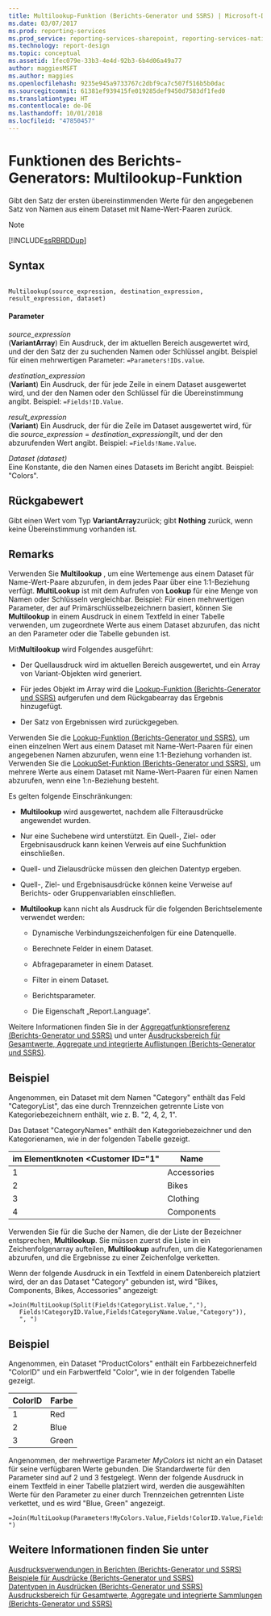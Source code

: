 ```yaml
---
title: Multilookup-Funktion (Berichts-Generator und SSRS) | Microsoft-Dokumentation
ms.date: 03/07/2017
ms.prod: reporting-services
ms.prod_service: reporting-services-sharepoint, reporting-services-native
ms.technology: report-design
ms.topic: conceptual
ms.assetid: 1fec079e-33b3-4e4d-92b3-6b4d06a49a77
author: maggiesMSFT
ms.author: maggies
ms.openlocfilehash: 9235e945a9733767c2dbf9ca7c507f516b5b0dac
ms.sourcegitcommit: 61381ef939415fe019285def9450d7583df1fed0
ms.translationtype: HT
ms.contentlocale: de-DE
ms.lasthandoff: 10/01/2018
ms.locfileid: "47850457"
---
```

# <a name="report-builder-functions---multilookup-function"></a>Funktionen des Berichts-Generators: Multilookup-Funktion
  Gibt den Satz der ersten übereinstimmenden Werte für den angegebenen Satz von Namen aus einem Dataset mit Name-Wert-Paaren zurück.  
  
> [!NOTE]  
>  [!INCLUDE[ssRBRDDup](../../includes/ssrbrddup-md.md)]  
  
## <a name="syntax"></a>Syntax  
  
```  
  
Multilookup(source_expression, destination_expression, result_expression, dataset)  
```  
  
#### <a name="parameters"></a>Parameter  
 *source_expression*  
 (**VariantArray**) Ein Ausdruck, der im aktuellen Bereich ausgewertet wird, und der den Satz der zu suchenden Namen oder Schlüssel angibt. Beispiel für einen mehrwertigen Parameter: `=Parameters!IDs.value`.  
  
 *destination_expression*  
 (**Variant**) Ein Ausdruck, der für jede Zeile in einem Dataset ausgewertet wird, und der den Namen oder den Schlüssel für die Übereinstimmung angibt. Beispiel: `=Fields!ID.Value`.  
  
 *result_expression*  
 (**Variant**) Ein Ausdruck, der für die Zeile im Dataset ausgewertet wird, für die *source_expression* = *destination_expression*gilt, und der den abzurufenden Wert angibt. Beispiel: `=Fields!Name.Value`.  
  
 *Dataset (dataset)*  
 Eine Konstante, die den Namen eines Datasets im Bericht angibt. Beispiel: "Colors".  
  
## <a name="return"></a>Rückgabewert  
 Gibt einen Wert vom Typ **VariantArray**zurück; gibt **Nothing** zurück, wenn keine Übereinstimmung vorhanden ist.  
  
## <a name="remarks"></a>Remarks  
 Verwenden Sie **Multilookup** , um eine Wertemenge aus einem Dataset für Name-Wert-Paare abzurufen, in dem jedes Paar über eine 1:1-Beziehung verfügt. **MultiLookup** ist mit dem Aufrufen von **Lookup** für eine Menge von Namen oder Schlüsseln vergleichbar. Beispiel: Für einen mehrwertigen Parameter, der auf Primärschlüsselbezeichnern basiert, können Sie **Multilookup** in einem Ausdruck in einem Textfeld in einer Tabelle verwenden, um zugeordnete Werte aus einem Dataset abzurufen, das nicht an den Parameter oder die Tabelle gebunden ist.  
  
 Mit**Multilookup** wird Folgendes ausgeführt:  
  
-   Der Quellausdruck wird im aktuellen Bereich ausgewertet, und ein Array von Variant-Objekten wird generiert.  
  
-   Für jedes Objekt im Array wird die [Lookup-Funktion (Berichts-Generator und SSRS)](../../reporting-services/report-design/report-builder-functions-lookup-function.md) aufgerufen und dem Rückgabearray das Ergebnis hinzugefügt.  
  
-   Der Satz von Ergebnissen wird zurückgegeben.  
  
 Verwenden Sie die [Lookup-Funktion (Berichts-Generator und SSRS)](../../reporting-services/report-design/report-builder-functions-lookup-function.md), um einen einzelnen Wert aus einem Dataset mit Name-Wert-Paaren für einen angegebenen Namen abzurufen, wenn eine 1:1-Beziehung vorhanden ist. Verwenden Sie die [LookupSet-Funktion (Berichts-Generator und SSRS)](../../reporting-services/report-design/report-builder-functions-lookupset-function.md), um mehrere Werte aus einem Dataset mit Name-Wert-Paaren für einen Namen abzurufen, wenn eine 1:n-Beziehung besteht.  
  
 Es gelten folgende Einschränkungen:  
  
-   **Multilookup** wird ausgewertet, nachdem alle Filterausdrücke angewendet wurden.  
  
-   Nur eine Suchebene wird unterstützt. Ein Quell-, Ziel- oder Ergebnisausdruck kann keinen Verweis auf eine Suchfunktion einschließen.  
  
-   Quell- und Zielausdrücke müssen den gleichen Datentyp ergeben.  
  
-   Quell-, Ziel- und Ergebnisausdrücke können keine Verweise auf Berichts- oder Gruppenvariablen einschließen.  
  
-   **Multilookup** kann nicht als Ausdruck für die folgenden Berichtselemente verwendet werden:  
  
    -   Dynamische Verbindungszeichenfolgen für eine Datenquelle.  
  
    -   Berechnete Felder in einem Dataset.  
  
    -   Abfrageparameter in einem Dataset.  
  
    -   Filter in einem Dataset.  
  
    -   Berichtsparameter.  
  
    -   Die Eigenschaft „Report.Language“.  
  
 Weitere Informationen finden Sie in der [Aggregatfunktionsreferenz (Berichts-Generator und SSRS)](../../reporting-services/report-design/report-builder-functions-aggregate-functions-reference.md) und unter [Ausdrucksbereich für Gesamtwerte, Aggregate und integrierte Auflistungen (Berichts-Generator und SSRS)](../../reporting-services/report-design/expression-scope-for-totals-aggregates-and-built-in-collections.md).  
  
## <a name="example"></a>Beispiel  
 Angenommen, ein Dataset mit dem Namen "Category" enthält das Feld "CategoryList", das eine durch Trennzeichen getrennte Liste von Kategoriebezeichnern enthält, wie z. B. "2, 4, 2, 1".  
  
 Das Dataset "CategoryNames" enthält den Kategoriebezeichner und den Kategorienamen, wie in der folgenden Tabelle gezeigt.  
  
|im Elementknoten &lt;Customer ID="1"|Name|  
|--------|----------|  
|1|Accessories|  
|2|Bikes|  
|3|Clothing|  
|4|Components|  
  
 Verwenden Sie für die Suche der Namen, die der Liste der Bezeichner entsprechen, **Multilookup**. Sie müssen zuerst die Liste in ein Zeichenfolgenarray aufteilen, **Multilookup** aufrufen, um die Kategorienamen abzurufen, und die Ergebnisse zu einer Zeichenfolge verketten.  
  
 Wenn der folgende Ausdruck in ein Textfeld in einem Datenbereich platziert wird, der an das Dataset "Category" gebunden ist, wird "Bikes, Components, Bikes, Accessories" angezeigt:  
  
```  
=Join(MultiLookup(Split(Fields!CategoryList.Value,","),  
   Fields!CategoryID.Value,Fields!CategoryName.Value,"Category")),  
   ", ")  
```  
  
## <a name="example"></a>Beispiel  
 Angenommen, ein Dataset "ProductColors" enthält ein Farbbezeichnerfeld "ColorID" und ein Farbwertfeld "Color", wie in der folgenden Tabelle gezeigt.  
  
|ColorID|Farbe|  
|-------------|-----------|  
|1|Red|  
|2|Blue|  
|3|Green|  
  
 Angenommen, der mehrwertige Parameter *MyColors* ist nicht an ein Dataset für seine verfügbaren Werte gebunden. Die Standardwerte für den Parameter sind auf 2 und 3 festgelegt. Wenn der folgende Ausdruck in einem Textfeld in einer Tabelle platziert wird, werden die ausgewählten Werte für den Parameter zu einer durch Trennzeichen getrennten Liste verkettet, und es wird "Blue, Green" angezeigt.  
  
```  
=Join(MultiLookup(Parameters!MyColors.Value,Fields!ColorID.Value,Fields!Color.Value,"ProductColors"),", ")  
```  
  
## <a name="see-also"></a>Weitere Informationen finden Sie unter  
 [Ausdrucksverwendungen in Berichten &#40;Berichts-Generator und SSRS&#41;](../../reporting-services/report-design/expression-uses-in-reports-report-builder-and-ssrs.md)   
 [Beispiele für Ausdrücke &#40;Berichts-Generator und SSRS&#41;](../../reporting-services/report-design/expression-examples-report-builder-and-ssrs.md)   
 [Datentypen in Ausdrücken (Berichts-Generator und SSRS)](../../reporting-services/report-design/data-types-in-expressions-report-builder-and-ssrs.md)   
 [Ausdrucksbereich für Gesamtwerte, Aggregate und integrierte Sammlungen &#40;Berichts-Generator und SSRS&#41;](../../reporting-services/report-design/expression-scope-for-totals-aggregates-and-built-in-collections.md)  
  
  
